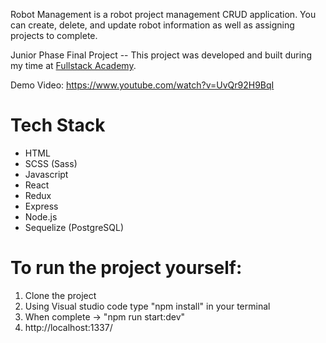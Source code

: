 Robot Management is a robot project management CRUD application. You can create, delete, and update robot information as well as assigning projects to complete.

Junior Phase Final Project -- This project was developed and built during my time at [Fullstack Academy](https://www.fullstackacademy.com/).

Demo Video: https://www.youtube.com/watch?v=UvQr92H9BqI

# Tech Stack
* HTML
* SCSS (Sass)
* Javascript
* React
* Redux
* Express
* Node.js
* Sequelize (PostgreSQL)

# To run the project yourself:
1. Clone the project
2. Using Visual studio code type "npm install" in your terminal
3. When complete -> "npm run start:dev"
4. http://localhost:1337/
